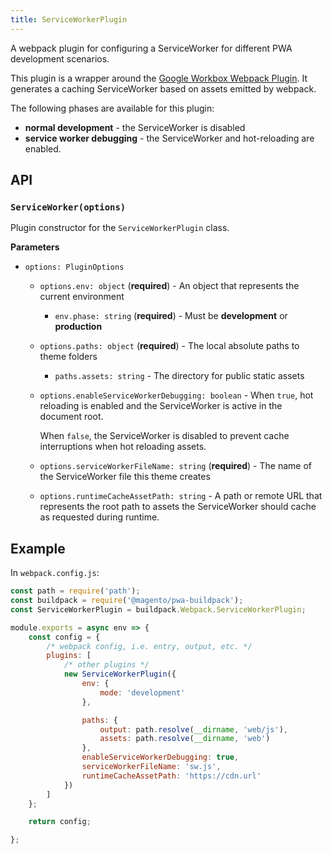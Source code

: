 ```yaml
---
title: ServiceWorkerPlugin
---
```


A webpack plugin for configuring a ServiceWorker for different PWA development scenarios.

This plugin is a wrapper around the [Google Workbox Webpack Plugin].
It generates a caching ServiceWorker based on assets emitted by webpack.

The following phases are available for this plugin:

* **normal development** - the ServiceWorker is disabled
* **service worker debugging** - the ServiceWorker and hot-reloading are enabled.

## API

### `ServiceWorker(options)`

Plugin constructor for the `ServiceWorkerPlugin` class.

**Parameters**

* `options: PluginOptions`
    * `options.env: object` (**required**) - An object that represents the current environment
        * `env.phase: string` (**required**) - Must be **development** or **production**
    * `options.paths: object` (**required**) - The local absolute paths to theme folders
        * `paths.assets: string` - The directory for public static assets
    * `options.enableServiceWorkerDebugging: boolean` - When `true`, hot reloading is enabled and the ServiceWorker is active in the document root.
        
        When `false`, the ServiceWorker is disabled to prevent cache interruptions when hot reloading assets.
    * `options.serviceWorkerFileName: string` (**required**) - The name of the ServiceWorker file this theme creates
    * `options.runtimeCacheAssetPath: string` - A path or remote URL that represents the root path to assets the ServiceWorker should cache as requested during runtime.

## Example

In `webpack.config.js`:

``` js
const path = require('path');
const buildpack = require('@magento/pwa-buildpack');
const ServiceWorkerPlugin = buildpack.Webpack.ServiceWorkerPlugin;

module.exports = async env => {
    const config = {
        /* webpack config, i.e. entry, output, etc. */
        plugins: [
            /* other plugins */
            new ServiceWorkerPlugin({
                env: {
                    mode: 'development'
                },

                paths: {
                    output: path.resolve(__dirname, 'web/js'),
                    assets: path.resolve(__dirname, 'web')
                },
                enableServiceWorkerDebugging: true,
                serviceWorkerFileName: 'sw.js',
                runtimeCacheAssetPath: 'https://cdn.url'
            })
        ]
    };

    return config;

};

```

[Google Workbox Webpack Plugin]: https://developers.google.com/web/tools/workbox/guides/generate-service-worker/